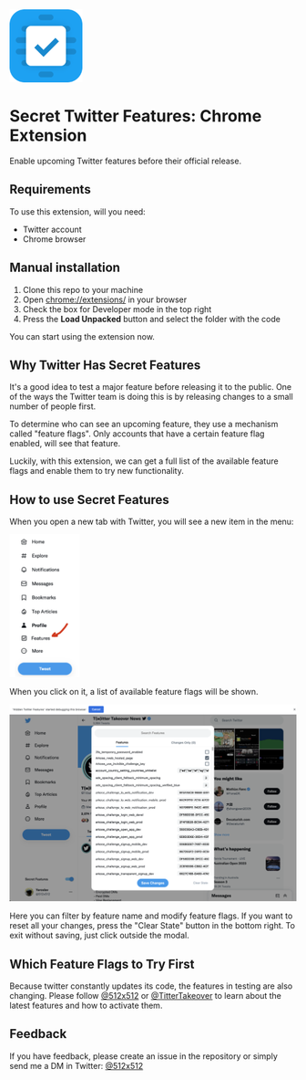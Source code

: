 <img src="./docs/logo.png" height="128">

# Secret Twitter Features: Chrome Extension
Enable upcoming Twitter features before their official release.

## Requirements
To use this extension, will you need:
* Twitter account
* Chrome browser


## Manual installation
1. Clone this repo to your machine
2. Open [chrome://extensions/](chrome://extensions/) in your browser
3. Check the box for Developer mode in the top right
4. Press the __Load Unpacked__ button and select the folder with the code

You can start using the extension now.

## Why Twitter Has Secret Features
It's a good idea to test a major feature before releasing it to the public. One of the ways the Twitter team is doing this is by releasing changes to a small number of people first.

To determine who can see an upcoming feature, they use a mechanism called "feature flags". Only accounts that have a certain feature flag enabled, will see that feature.

Luckily, with this extension, we can get a full list of the available feature flags and enable them to try new functionality. 

## How to use Secret Features
When you open a new tab with Twitter, you will see a new item in the menu:

<img src="./docs/menu.png" height="250">

When you click on it, a list of available feature flags will be shown. 

<img src="./docs/list.png" width="600">

Here you can filter by feature name and modify feature flags. If you want to reset all your changes, press the "Clear State" button in the bottom right. To exit without saving, just click outside the modal.

## Which Feature Flags to Try First
Because twitter constantly updates its code, the features in testing are also changing. Please follow [@512x512](https://twitter.com/512x512) or [@TitterTakeover](https://twitter.com/TitterTakeover) to learn about the latest features and how to activate them.

## Feedback
If you have feedback, please create an issue in the repository or simply send me a DM in Twitter: [@512x512](https://twitter.com/512x512)
